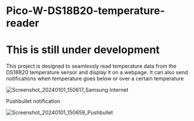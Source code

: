 # Pico-W-DS18B20-temperature-reader
# This is still under development
This project is designed to seamlessly read temperature data from the DS18B20 temperature sensor and display it on a webpage. It can also send notifications when temperature goes below or over a certain temperature


![Screenshot_20240101_150617_Samsung Internet](https://github.com/Ossi05/Pico-W-DS18B20-temperature-reader/assets/77546709/9b96491e-db32-4afa-b763-e1f7ed13b1f3)


Pushbullet notification

![Screenshot_20240101_150659_Pushbullet](https://github.com/Ossi05/Pico-W-DS18B20-temperature-reader/assets/77546709/9d6f8106-6310-40dd-8236-b17ec5a294b6)

